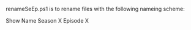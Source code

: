 renameSeEp.ps1 is to rename files with the following nameing scheme:

Show Name Season X Episode X
 
